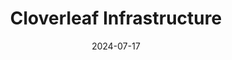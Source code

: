 ---  
layout: startup_page  
title: "Cloverleaf Infrastructure"  
id: "cloverleafinfra.com"  
permalink: "/cloverleafinfrastructurecloverleafinfra.com07172024/"  
website: "https://cloverleafinfra.com/"  
funding_round: ""  
funding_amount: "$300M"  
investors: "NGP, Sandbrook Capital"  
about: "Cloverleaf Infrastructure develops large-scale, clean-powered data center sites across the US. They collaborate with utilities and data center operators to deliver scalable clean electricity through strategic investments in transmission, grid interconnection, and energy storage. Their focus is on addressing the climate risks associated with powering cloud computing and AI."  
markets: "Clean Energy, Data Center Infrastructure, Power Generation, Electrical Distribution, Energy, Infrastructure"  
hq: "Houston, Texas, United States"  
founded_year: "2023"  
linkedin: "https://www.linkedin.com/company/cloverleaf-infrastructure"  
twitter: ""  
instagram: ""  
facebook: ""  
crunchbase: "https://www.crunchbase.com/organization/cloverleaf-infrastructure"  
pitchbook: "https://pitchbook.com/profiles/company/596695-15"  

date_display: "17-Jul-2024"  
date: "2024-07-17"

# SEO Optimization  
meta_title: "Cloverleaf Infrastructure -  Funding ($300M)"  
meta_description: "Cloverleaf Infrastructure, Cloverleaf Infrastructure develops large-scale, clean-powered data center sites across the US. They collaborate with utilities and data center operato..."  
meta_keywords: "Cloverleaf Infrastructure, Clean Energy, Data Center Infrastructure, Power Generation, Electrical Distribution, Energy, Infrastructure,  funding"  
canonical_url: "https://startup.projectstartups.com/cloverleafinfrastructurecloverleafinfra.com07172024/"  
---